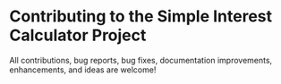 # Contributing to the Simple Interest Calculator Project

All contributions, bug reports, bug fixes, documentation improvements, enhancements, and ideas are welcome!